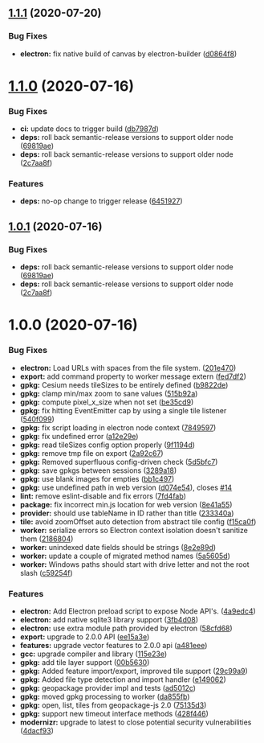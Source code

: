 ## [1.1.1](https://github.com/ngageoint/opensphere-plugin-geopackage/compare/v1.1.0...v1.1.1) (2020-07-20)


### Bug Fixes

* **electron:** fix native build of canvas by electron-builder ([d0864f8](https://github.com/ngageoint/opensphere-plugin-geopackage/commit/d0864f842ff5ff0894bedfaf96552eb9d602720b))

# [1.1.0](https://github.com/ngageoint/opensphere-plugin-geopackage/compare/v1.0.0...v1.1.0) (2020-07-16)


### Bug Fixes

* **ci:** update docs to trigger build ([db7987d](https://github.com/ngageoint/opensphere-plugin-geopackage/commit/db7987dad9f421a913561e057e0605c87748011e))
* **deps:** roll back semantic-release versions to support older node ([69819ae](https://github.com/ngageoint/opensphere-plugin-geopackage/commit/69819aebe1fabdbf3bef39ed17f4845c58e9c3d6))
* **deps:** roll back semantic-release versions to support older node ([2c7aa8f](https://github.com/ngageoint/opensphere-plugin-geopackage/commit/2c7aa8f5ab6734cf9c9bfc8886d786c18372242e))


### Features

* **deps:** no-op change to trigger release ([6451927](https://github.com/ngageoint/opensphere-plugin-geopackage/commit/6451927359c72832ec44d7202a9243a57f3267d1))

## [1.0.1](https://github.com/ngageoint/opensphere-plugin-geopackage/compare/v1.0.0...v1.0.1) (2020-07-16)


### Bug Fixes

* **deps:** roll back semantic-release versions to support older node ([69819ae](https://github.com/ngageoint/opensphere-plugin-geopackage/commit/69819aebe1fabdbf3bef39ed17f4845c58e9c3d6))
* **deps:** roll back semantic-release versions to support older node ([2c7aa8f](https://github.com/ngageoint/opensphere-plugin-geopackage/commit/2c7aa8f5ab6734cf9c9bfc8886d786c18372242e))

# 1.0.0 (2020-07-16)


### Bug Fixes

* **electron:** Load URLs with spaces from the file system. ([201e470](https://github.com/ngageoint/opensphere-plugin-geopackage/commit/201e4702160571350e69d2921185e1a41b686f8d))
* **export:** add command property to worker message extern ([fed7df2](https://github.com/ngageoint/opensphere-plugin-geopackage/commit/fed7df29f87814213c43fa0870793e03da2cf58c))
* **gpkg:** Cesium needs tileSizes to be entirely defined ([b9822de](https://github.com/ngageoint/opensphere-plugin-geopackage/commit/b9822dec1cbbd96b860798c38dff0615aeea4968))
* **gpkg:** clamp min/max zoom to sane values ([515b92a](https://github.com/ngageoint/opensphere-plugin-geopackage/commit/515b92afb0b496a48d6d9ea241a7099f10853fbb))
* **gpkg:** compute pixel_x_size when not set ([be35cd9](https://github.com/ngageoint/opensphere-plugin-geopackage/commit/be35cd976bbe844ddea7c9d8db5247efa2eb1796))
* **gpkg:** fix hitting EventEmitter cap by using a single tile listener ([540f099](https://github.com/ngageoint/opensphere-plugin-geopackage/commit/540f0998c7b33c486f4ec8d6322a11f2991ec853))
* **gpkg:** fix script loading in electron node context ([7849597](https://github.com/ngageoint/opensphere-plugin-geopackage/commit/784959789f6b7780d0ef480b2a067ccaeec6ca99))
* **gpkg:** fix undefined error ([a12e29e](https://github.com/ngageoint/opensphere-plugin-geopackage/commit/a12e29e580ec5e46049afec3e0a6103552101e54))
* **gpkg:** read tileSizes config option properly ([9f1194d](https://github.com/ngageoint/opensphere-plugin-geopackage/commit/9f1194dd6d17116aaeb87a907cb65f9fc8f61aa3))
* **gpkg:** remove tmp file on export ([2a92c67](https://github.com/ngageoint/opensphere-plugin-geopackage/commit/2a92c67e1431dd3f970350c95c7819f1dd7d38ea))
* **gpkg:** Removed superfluous config-driven check ([5d5bfc7](https://github.com/ngageoint/opensphere-plugin-geopackage/commit/5d5bfc7202c30346666ce4929ce23d2ae95ca489))
* **gpkg:** save gpkgs between sessions ([3289a18](https://github.com/ngageoint/opensphere-plugin-geopackage/commit/3289a181b3a995939e71c3f528331edb41c8b8f4))
* **gpkg:** use blank images for empties ([bb1c497](https://github.com/ngageoint/opensphere-plugin-geopackage/commit/bb1c49763da5081f1b7bc0c12417e32cf24e3246))
* **gpkg:** use undefined path in web version ([d074e54](https://github.com/ngageoint/opensphere-plugin-geopackage/commit/d074e54035776f5043762cae55d53974f69754c7)), closes [#14](https://github.com/ngageoint/opensphere-plugin-geopackage/issues/14)
* **lint:** remove eslint-disable and fix errors ([7fd4fab](https://github.com/ngageoint/opensphere-plugin-geopackage/commit/7fd4fabbe3e0e0fd14a645755cb39232763cc7f2))
* **package:** fix incorrect min.js location for web version ([8e41a55](https://github.com/ngageoint/opensphere-plugin-geopackage/commit/8e41a55bd89897232c896b16ef8ae26fa00e13d9))
* **provider:** should use tableName in ID rather than title ([233340a](https://github.com/ngageoint/opensphere-plugin-geopackage/commit/233340aa15a739afb923d7a1a692ffeb4a08831e))
* **tile:** avoid zoomOffset auto detection from abstract tile config ([f15ca0f](https://github.com/ngageoint/opensphere-plugin-geopackage/commit/f15ca0fd7c7403c98bba54d28c6dbca3f796d6c2))
* **worker:** serialize errors so Electron context isolation doesn't sanitize them ([2186804](https://github.com/ngageoint/opensphere-plugin-geopackage/commit/2186804808a9fc133810a3f7a8df4f583ba817a7))
* **worker:** unindexed date fields should be strings ([8e2e89d](https://github.com/ngageoint/opensphere-plugin-geopackage/commit/8e2e89db0ed4e9263d72b80f8eda41a888647b9d))
* **worker:** update a couple of migrated method names ([5a5605d](https://github.com/ngageoint/opensphere-plugin-geopackage/commit/5a5605d6762d03cf7b509de87b11b7a1e1e7f5e5))
* **worker:** Windows paths should start with drive letter and not the root slash ([c59254f](https://github.com/ngageoint/opensphere-plugin-geopackage/commit/c59254f58f87e7252c3831fdc8cf19c71b1537e9))


### Features

* **electron:** Add Electron preload script to expose Node API's. ([4a9edc4](https://github.com/ngageoint/opensphere-plugin-geopackage/commit/4a9edc4bc2d87fa77fd466076b6f0d8e17692a17))
* **electron:** add native sqlite3 library support ([3fb4d08](https://github.com/ngageoint/opensphere-plugin-geopackage/commit/3fb4d0824cf60fab32ebbf675b66b70326788580))
* **electron:** use extra module path provided by electron ([58cfd68](https://github.com/ngageoint/opensphere-plugin-geopackage/commit/58cfd68e86369bf395b83f27a8f7a9847f3739cd))
* **export:** upgrade to 2.0.0 API ([ee15a3e](https://github.com/ngageoint/opensphere-plugin-geopackage/commit/ee15a3e3ad7419248f8f5f79a1a629e58306237b))
* **features:** upgrade vector features to 2.0.0 api ([a481eee](https://github.com/ngageoint/opensphere-plugin-geopackage/commit/a481eee665e7cc6eb6f6fa982ea77bb27c964081))
* **gcc:** upgrade compiler and library ([115e23e](https://github.com/ngageoint/opensphere-plugin-geopackage/commit/115e23ea1424f3ef5a0104e5aae00b448647b358))
* **gpkg:** add tile layer support ([00b5630](https://github.com/ngageoint/opensphere-plugin-geopackage/commit/00b5630ba87f531a365c6b53fd9ae89dafbdc268))
* **gpkg:** Added feature import/export, improved tile support ([29c99a9](https://github.com/ngageoint/opensphere-plugin-geopackage/commit/29c99a9964fbab92351f6a9747ac4312c028eec6))
* **gpkg:** Added file type detection and import handler ([e149062](https://github.com/ngageoint/opensphere-plugin-geopackage/commit/e149062bca0adad2bcd1855cf572ac1b33dbddb5))
* **gpkg:** geopackage provider impl and tests ([ad5012c](https://github.com/ngageoint/opensphere-plugin-geopackage/commit/ad5012cea0ef7afac53dcd1b66c5ae2d57b1b271))
* **gpkg:** moved gpkg processing to worker ([da855fb](https://github.com/ngageoint/opensphere-plugin-geopackage/commit/da855fbd52f4b57b2ed7fb382665b7491dfa5e67))
* **gpkg:** open, list, tiles from geopackage-js 2.0 ([75135d3](https://github.com/ngageoint/opensphere-plugin-geopackage/commit/75135d3efe3c858357e7173b2f0c46d49f91d8be))
* **gpkg:** support new timeout interface methods ([428f446](https://github.com/ngageoint/opensphere-plugin-geopackage/commit/428f44643ee8203e12afa53e2eef1b7cfd3dc62a))
* **modernizr:** upgrade to latest to close potential security vulnerabilities ([4dacf93](https://github.com/ngageoint/opensphere-plugin-geopackage/commit/4dacf932f3d7e3a28f9d17d1c38a13cd2f025570))
